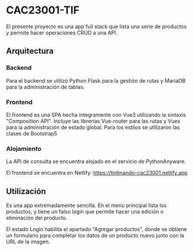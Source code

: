 # CAC23001-TIF
El presente proyecto es una app full stack que lista una serie de productos y permite hacer operaciones CRUD a una API.

## Arquitectura

### Backend
Para el backend se utilizó Python Flask para la gestión de rutas y MariaDB para la administración de tablas.

### Frontend
El frontend es una SPA hecha íntegramente con Vue3 utilizando la sintaxis "Composition API". Incluye las librerías Vue-router para las rutas y Vuex para la administración de estado global. Para los estilos se utilizaron las clases de Bootstrap5

### Alojamiento
La API de consulta se encuentra alojado en el servicio de PythonAnyware.

El frontend se encuentra en Netlify:
https://tintinando-cac23001.netlify.app

## Utilización
Es una app extremadamente sencilla. En el menú principal lista los productos, y tiene un falso login que permite hacer una edición o eliminación del producto.

El estado Login habilita el apartado "Agregar productos", donde se obtiene un formulario para completar los datos de un producto nuevo junto con la URL de la imagen.
